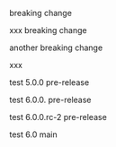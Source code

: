 breaking change

xxx
breaking change

another breaking change


xxx

test 5.0.0 pre-release


test 6.0.0. pre-release

test 6.0.0.rc-2 pre-release

test 6.0 main

